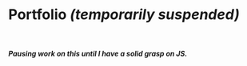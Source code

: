 # Portfolio <i>(temporarily suspended)</i>
<br><br>
<i><strong>Pausing work on this until I have a solid grasp on JS.</strong></i>
